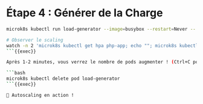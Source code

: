 # Étape 4 : Générer de la Charge

```bash
microk8s kubectl run load-generator --image=busybox --restart=Never -- /bin/sh -c "while true; do wget -q -O- http://php-service; done"

# Observer le scaling
watch -n 2 'microk8s kubectl get hpa php-app; echo ""; microk8s kubectl get pods -l app=php'
```{{exec}}

Après 1-2 minutes, vous verrez le nombre de pods augmenter ! (Ctrl+C pour arrêter)

```bash
microk8s kubectl delete pod load-generator
```{{exec}}

🎉 Autoscaling en action !
